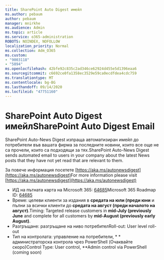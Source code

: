 ```yaml
---
title: SharePoint Auto Digest имейл
ms.author: pebaum
author: pebaum
manager: mnirkhe
ms.audience: Admin
ms.topic: article
ms.service: o365-administration
ROBOTS: NOINDEX, NOFOLLOW
localization_priority: Normal
ms.collection: Adm_O365
ms.custom:
- "9003118"
- "5894"
ms.openlocfilehash: 42bfe92c835c2ad346ce62924d455e5d1396eaa6
ms.sourcegitcommit: c6692ce0fa1358ec3529e59ca0ecdfdea4cdc759
ms.translationtype: MT
ms.contentlocale: bg-BG
ms.lasthandoff: 09/14/2020
ms.locfileid: "47751160"
---
```

# <a name="sharepoint-auto-digest-email"></a><span data-ttu-id="637df-102">SharePoint Auto Digest имейл</span><span class="sxs-lookup"><span data-stu-id="637df-102">SharePoint Auto Digest Email</span></span>

<span data-ttu-id="637df-103">SharePoint Auto-News Digest изпраща автоматизиран имейл до потребители във вашата фирма за последните новини, които все още не са прочели, които са подходящи за тях.</span><span class="sxs-lookup"><span data-stu-id="637df-103">SharePoint Auto-News Digest sends automated email to users in your company about the latest News posts that they have not yet read that are relevant to them.</span></span>

<span data-ttu-id="637df-104">За повече информация посетете [https://aka.ms/autonewsdigest](https://aka.ms/autonewsdigest)</span><span class="sxs-lookup"><span data-stu-id="637df-104">For more information please visit [https://aka.ms/autonewsdigest](https://aka.ms/autonewsdigest)</span></span>

- <span data-ttu-id="637df-105">ИД на пътната карта на Microsoft 365:  [64685](https://www.microsoft.com/microsoft-365/roadmap?filters=&featureid=64685)</span><span class="sxs-lookup"><span data-stu-id="637df-105">Microsoft 365 Roadmap ID:  [64685](https://www.microsoft.com/microsoft-365/roadmap?filters=&featureid=64685)</span></span>
- <span data-ttu-id="637df-106">Време: целеви клиенти за издания в  **средата на юли (преди юни**  и пълни за всички клиенти до  **средата на август (преди началото на август)**.</span><span class="sxs-lookup"><span data-stu-id="637df-106">Timing: Targeted release customers in  **mid-July (previously June**  and complete for all customers by  **mid-August (previously early August)**.</span></span>
- <span data-ttu-id="637df-107">Разгръщане: разгръщане на ниво потребител</span><span class="sxs-lookup"><span data-stu-id="637df-107">Roll-out: User level roll-out</span></span>
- <span data-ttu-id="637df-108">Тип на контролата: управление на потребители, \* \* администраторска контрола чрез PowerShell (Очаквайте скоро)</span><span class="sxs-lookup"><span data-stu-id="637df-108">Control Type: User control,  \*\*Admin control via PowerShell (coming soon)</span></span>
